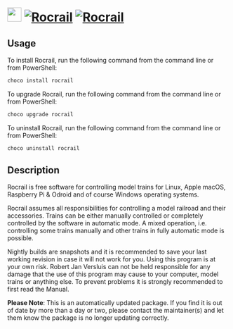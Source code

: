 ﻿# <img src="https://cdn.jsdelivr.net/gh/mkevenaar/chocolatey-packages@ae9a5d45a8eb3a6276aad2f781b8cc2ccf86f267/icons/rocrail.png" width="32" height="32"/> [![Rocrail](https://img.shields.io/chocolatey/v/rocrail.svg?label=Rocrail)](https://chocolatey.org/packages/rocrail) [![Rocrail](https://img.shields.io/chocolatey/dt/rocrail.svg)](https://chocolatey.org/packages/rocrail)

## Usage
To install Rocrail, run the following command from the command line or from PowerShell:
```powershell
choco install rocrail
```

To upgrade Rocrail, run the following command from the command line or from PowerShell:
```powershell
choco upgrade rocrail
```

To uninstall Rocrail, run the following command from the command line or from PowerShell:
```powershell
choco uninstall rocrail
```

## Description
Rocrail is free software for controlling model trains for Linux, Apple macOS, Raspberry Pi & Odroid and of course Windows operating systems.

Rocrail assumes all responsibilities for controlling a model railroad and their accessories. Trains can be either manually controlled or completely controlled by the software in automatic mode. A mixed operation, i.e. controlling some trains manually and other trains in fully automatic mode is possible.

Nightly builds are snapshots and it is recommended to save your last working revision in case it will not work for you.
Using this program is at your own risk. Robert Jan Versluis can not be held responsible for any damage that the use of this program may cause to your computer, model trains or anything else. To prevent problems it is strongly recommended to first read the Manual.

**Please Note**: This is an automatically updated package. If you find it is
out of date by more than a day or two, please contact the maintainer(s) and
let them know the package is no longer updating correctly.

